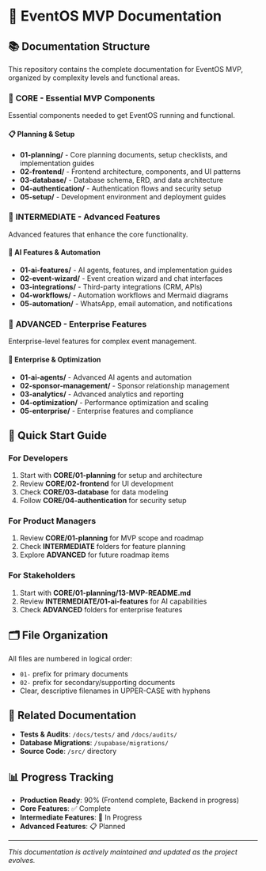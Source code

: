 # 🚀 EventOS MVP Documentation

## 📚 Documentation Structure

This repository contains the complete documentation for EventOS MVP, organized by complexity levels and functional areas.

### 🎯 **CORE** - Essential MVP Components
Essential components needed to get EventOS running and functional.

#### 📋 Planning & Setup
- **01-planning/** - Core planning documents, setup checklists, and implementation guides
- **02-frontend/** - Frontend architecture, components, and UI patterns
- **03-database/** - Database schema, ERD, and data architecture
- **04-authentication/** - Authentication flows and security setup
- **05-setup/** - Development environment and deployment guides

### 🔧 **INTERMEDIATE** - Advanced Features
Advanced features that enhance the core functionality.

#### 🤖 AI Features & Automation
- **01-ai-features/** - AI agents, features, and implementation guides
- **02-event-wizard/** - Event creation wizard and chat interfaces
- **03-integrations/** - Third-party integrations (CRM, APIs)
- **04-workflows/** - Automation workflows and Mermaid diagrams
- **05-automation/** - WhatsApp, email automation, and notifications

### 🎯 **ADVANCED** - Enterprise Features
Enterprise-level features for complex event management.

#### 🏢 Enterprise & Optimization
- **01-ai-agents/** - Advanced AI agents and automation
- **02-sponsor-management/** - Sponsor relationship management
- **03-analytics/** - Advanced analytics and reporting
- **04-optimization/** - Performance optimization and scaling
- **05-enterprise/** - Enterprise features and compliance

## 📖 Quick Start Guide

### For Developers
1. Start with **CORE/01-planning** for setup and architecture
2. Review **CORE/02-frontend** for UI development
3. Check **CORE/03-database** for data modeling
4. Follow **CORE/04-authentication** for security setup

### For Product Managers
1. Review **CORE/01-planning** for MVP scope and roadmap
2. Check **INTERMEDIATE** folders for feature planning
3. Explore **ADVANCED** for future roadmap items

### For Stakeholders
1. Start with **CORE/01-planning/13-MVP-README.md**
2. Review **INTERMEDIATE/01-ai-features** for AI capabilities
3. Check **ADVANCED** folders for enterprise features

## 🗂️ File Organization

All files are numbered in logical order:
- `01-` prefix for primary documents
- `02-` prefix for secondary/supporting documents
- Clear, descriptive filenames in UPPER-CASE with hyphens

## 🔗 Related Documentation

- **Tests & Audits**: `/docs/tests/` and `/docs/audits/`
- **Database Migrations**: `/supabase/migrations/`
- **Source Code**: `/src/` directory

## 📊 Progress Tracking

- **Production Ready**: 90% (Frontend complete, Backend in progress)
- **Core Features**: ✅ Complete
- **Intermediate Features**: 🔄 In Progress
- **Advanced Features**: 📋 Planned

---

*This documentation is actively maintained and updated as the project evolves.*
